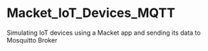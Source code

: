 # Macket_IoT_Devices_MQTT
Simulating IoT devices using a Macket app and sending its data to Mosquitto Broker
